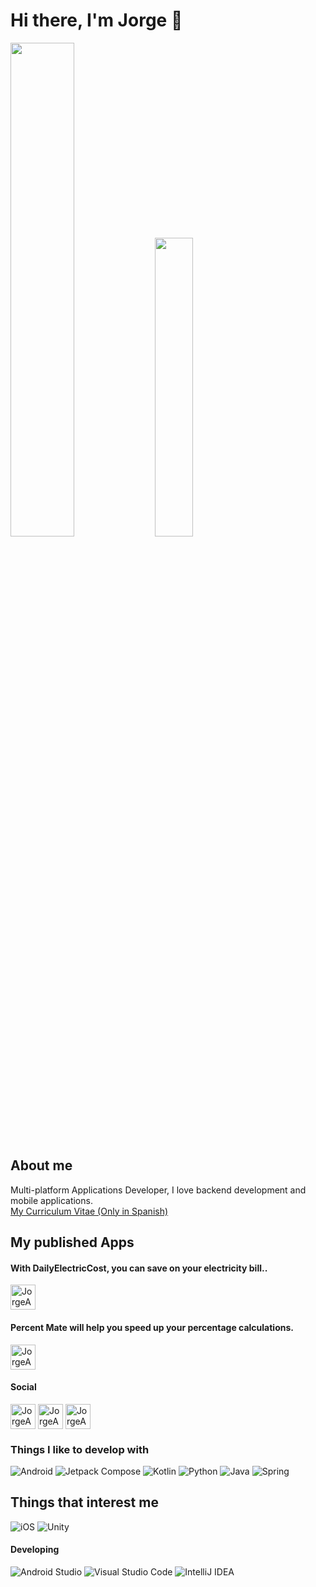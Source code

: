 # Hi there, I'm Jorge 👋

<div><img height="45%" width="auto" src ="https://github-readme-stats.vercel.app/api?username=JorgeAgulloM&show_icons=true&theme=darcula&hide_border=true&bg_color=00000000">
<img height="35%" width="auto" src ="https://github-readme-stats.vercel.app/api/top-langs/?username=JorgeAgulloM&layout=compact&hide_border=true&theme=darcula&bg_color=00000000&langs_count=6&hide=jupyter%20notebook,tex,css,php">
</div>
  
## About me
Multi-platform Applications Developer, I love backend development and mobile applications.
<br>
<a href="https://drive.google.com/file/d/1HL-EE7NjKsmS_xDmKofML1q0pNED7ioQ/view?usp=sharing">My Curriculum Vitae (Only in Spanish)</a>

## My published Apps
#### With DailyElectricCost, you can save on your electricity bill..
<a href="https://play.google.com/store/apps/details?id=com.softyorch.dailyelectriccost" target="blank"><img align="center" src="https://lh3.googleusercontent.com/uuFMQdfR6_kaEy7csesnV4GxCNFyWKMV2z_wivydNdGFIK8WO0LXss10komcDX1vRqQ" alt="JorgeAgulloM" height="40" width="40"></a>
<br>
#### Percent Mate will help you speed up your percentage calculations.
<a href="https://play.google.com/store/apps/details?id=com.softyorch.percentmate&hl=es&gl=US" target="blank"><img align="center" src="https://play-lh.googleusercontent.com/zuwVSO5RvRT_lpn5hu0RfpLV6Xp6L02_6_uEhq-P0inzi1uTk0JmKFwtbw0nUGYfx0xC=s48-rw" alt="JorgeAgulloM" height="40" width="40"></a>
<br>

#### Social
<!-- BLOG-POST-LIST:START -->
<a href="https://twitter.com/JorgeAgulloM" target="blank"><img align="center" src="https://img.icons8.com/fluency/48/000000/twitter.png" alt="JorgeAgulloM" height="40" width="40"></a>
<a href="https://www.linkedin.com/in/jorgeagullo/" target="blank"><img align="center" src="https://img.icons8.com/color/48/000000/linkedin.png" alt="JorgeAgulloM" height="40" width="40"></a>
<a href="agullojorge@gmail.com" target="blank"><img align="center" src ="https://img.icons8.com/fluency/48/000000/gmail.png" alt="JorgeAgulloM" height="40" width="40"></img></a>
<!-- BLOG-POST-LIST:END -->


### Things I like to develop with
![Android](https://img.shields.io/static/v1?style=for-the-badge&message=Android&color=222222&logo=Android&logoColor=3DDC84&label=)
![Jetpack Compose](https://img.shields.io/static/v1?style=for-the-badge&message=Jetpack+Compose&color=4285F4&logo=Jetpack+Compose&logoColor=FFFFFF&label=)
![Kotlin](https://img.shields.io/static/v1?style=for-the-badge&message=Kotlin&color=7F52FF&logo=Kotlin&logoColor=FFFFFF&label=)
![Python](https://img.shields.io/static/v1?style=for-the-badge&message=Python&color=3776AB&logo=Python&logoColor=FFFFFF&label=)
![Java](https://img.shields.io/static/v1?style=for-the-badge&message=Java&color=007396&logo=Java&logoColor=FFFFFF&label=)
![Spring](https://img.shields.io/static/v1?style=for-the-badge&message=Spring&color=6DB33F&logo=Spring&logoColor=FFFFFF&label=)


## Things that interest me
![iOS](https://img.shields.io/static/v1?style=for-the-badge&message=iOS&color=000000&logo=iOS&logoColor=FFFFFF&label=)
![Unity](https://img.shields.io/static/v1?style=for-the-badge&message=Unity&color=000000&logo=Unity&logoColor=FFFFFF&label=)


#### Developing
![Android Studio](https://img.shields.io/static/v1?style=for-the-badge&message=Android+Studio&color=222222&logo=Android+Studio&logoColor=3DDC84&label=)
![Visual Studio Code](https://img.shields.io/static/v1?style=for-the-badge&message=Visual+Studio+Code&color=007ACC&logo=Visual+Studio+Code&logoColor=FFFFFF&label=)
![IntelliJ IDEA](https://img.shields.io/static/v1?style=for-the-badge&message=IntelliJ+IDEA&color=000000&logo=IntelliJ+IDEA&logoColor=FFFFFF&label=)
